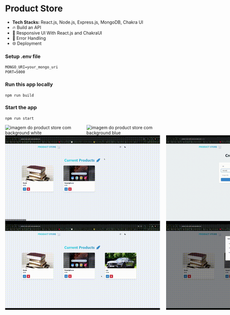 # Product Store

 
<ul> 
    <li><b>Tech Stacks:</b> React.js, Node.js, Express.js, MongoDB, Chakra UI
    <li> 🔥 Build an API
    <li> 📱 Responsive UI With React.js and ChakraUI
    <li> 🐞 Error Handling
    <li> 🌐 Deployment
</ul>

### Setup .env file

```shell
MONGO_URI=your_mongo_uri
PORT=5000
```

### Run this app locally

```shell
npm run build
```

### Start the app

```shell
npm run start
```

<div style="display: flex; gap: 20px;"  >
    <img src="fotos/Captura de ecrã 2025-03-03 202510.png" alt="imagem do product store com background white">
    <img src="fotos/Captura de ecrã 2025-03-10 211229.png" alt="imagem do product store com background blue">
</div>

<div style="display: flex; gap: 20px;"  >
    <img src="fotos/1.gif" alt="imagem do product store com background white">
    <img src="fotos/2.gif" alt="imagem do product store com background blue">
</div>

<div style="display: flex; gap: 20px;"  >
    <img src="fotos/3.gif" alt="imagem do product store com background white">
    <img src="fotos/4.gif" alt="imagem do product store com background blue">
</div>